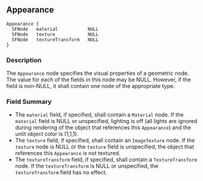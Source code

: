 ## Appearance

```
Appearance {
  SFNode   material           NULL
  SFNode   texture            NULL
  SFNode   textureTransform   NULL
}
```

### Description

The `Appearance` node specifies the visual properties of a geometric node. The
value for each of the fields in this node may be NULL. However, if the field is
non-NULL, it shall contain one node of the appropriate type.

### Field Summary

- The `material` field, if specified, shall contain a `Material` node. If the
`material` field is NULL or unspecified, lighting is off (all lights are ignored
during rendering of the object that references this `Appearance`) and the unlit
object color is (1,1,1).
- The `texture` field, if specified, shall contain an `ImageTexture` node. If the
`texture` node is NULL or the `texture` field is unspecified, the object that
references this `Appearance` is not textured.
- The `textureTransform` field, if specified, shall contain a `TextureTransform`
node. If the `textureTransform` is NULL or unspecified, the `textureTransform`
field has no effect.

